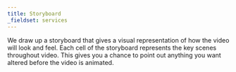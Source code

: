 ```yaml
---
title: Storyboard
_fieldset: services
---
```

We draw up a storyboard that gives a visual representation of how the video will look and feel. Each cell of the storyboard represents the key scenes throughout video. This gives you a chance to point out anything you want altered before the video is animated.